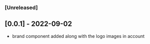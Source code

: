 ### [Unreleased]

## [0.0.1] - 2022-09-02

- brand component added along with the logo images in account